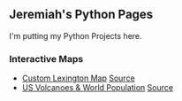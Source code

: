 ## Jeremiah's Python Pages
I'm putting my Python Projects here.

### Interactive Maps

- [Custom Lexington Map](JBeber.github.io/custom_map.html)    [Source](custom_map.html)
- [US Volcanoes & World Population](JBeber.github.io/volcanoes.html)    [Source](volcanoes.html)
